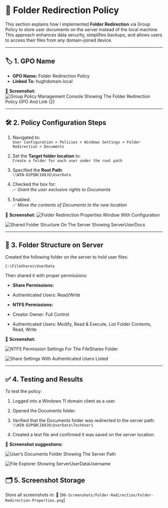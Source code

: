 # 📁 Folder Redirection Policy

This section explains how I implemented **Folder Redirection** via Group Policy to store user documents on the server instead of the local machine. This approach enhances data security, simplifies backups, and allows users to access their files from any domain-joined device.

---

## 🏷️ 1. GPO Name

- **GPO Name:** Folder Redirection Policy  
- **Linked To:** hughdomain.local

📸 **Screenshot:**
![Group Policy Management Console Showing The Folder Redirection Policy GPO And Link (2)](https://github.com/user-attachments/assets/7a6b5186-8001-41d2-9b92-97325d2c48b5)

---

## 🛠️ 2. Policy Configuration Steps

1. Navigated to:  
   `User Configuration > Policies > Windows Settings > Folder Redirection > Documents`

2. Set the **Target folder location** to:  
   `Create a folder for each user under the root path`

3. Specified the **Root Path**:  
   `\\WIN-D2PQBCI88JQ\UserData`

4. Checked the box for:  
   ✅ *Grant the user exclusive rights to Documents*

5. Enabled:  
   ✅ *Move the contents of Documents to the new location*

📸 **Screenshot:**
![Folder Redirection Properties Window With Configuration](https://github.com/user-attachments/assets/bda6c476-6430-4b88-bc7a-3bd71f590c4a)

![Shared Folder Structure On The Server Showing ServerUserDocs](https://github.com/user-attachments/assets/64c80926-489a-4cff-a541-11ff220415cb)

---

## 📂 3. Folder Structure on Server

Created the following folder on the server to hold user files:  
```plaintext
C:\FileShares\UserData
```

Then shared it with proper permissions:

 -  **Share Permissions:**

   - Authenticated Users: Read/Write

-  **NTFS Permissions:**

 -  Creator Owner: Full Control

 -  Authenticated Users: Modify, Read & Execute, List Folder Contents, Read, Write

📸 **Screenshot:**

![NTFS Permission Settings For The FileShares Folder](https://github.com/user-attachments/assets/274be70b-4d35-4bc3-8438-2d7964943369)

![Share Settings With Authenticated Users Listed](https://github.com/user-attachments/assets/de3e23a0-8852-4047-8354-9be238e0a9be)

---

## ✅ 4. Testing and Results
To test the policy:

1. Logged into a Windows 11 domain client as a user.

2. Opened the Documents folder.

3. Verified that the Documents folder was redirected to the server path:
    `\\WIN-D2PQBCI88JQ\UserData\TechUser1`

4. Created a test file and confirmed it was saved on the server location.

📸 **Screenshot suggestions:**

![User’s Documents Folder Showing The Server Path](https://github.com/user-attachments/assets/edf69bc9-71e1-434b-8ddc-7d91d2f1c6e3)

![File Explorer Showing ServerUserDataUsername](https://github.com/user-attachments/assets/0868574e-ea46-4e9a-986f-e6da18a12f3d)

## 🗂️ 5. Screenshot Storage
Store all screenshots in:
📂 [`06-Screenshots/Folder-Redirection/Folder-Redirection-Properties.png`]
